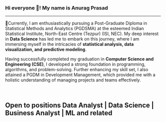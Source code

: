 ### Hi everyone 👋! My name is Anurag Prasad
<hr>
<p>🌱Currently, I am enthusiastically pursuing a Post-Graduate Diploma in Statistical Methods and Analytics (PGDSMA) at the esteemed Indian Statistical Institute, North-East Centre (Tezpur) (ISI, NEC). My deep interest in <b>Data Science</b> has led me to embark on this journey, where I am immersing myself in the intricacies of <b>statistical analysis, data visualization, and predictive modeling</b>.

Having successfully completed my graduation in <b>Computer Science and Engineering (CSE)</b>, I developed a strong foundation in programming, algorithms, and problem-solving. Further enhancing my skill set, I also attained a PGDM in Development Management, which provided me with a holistic understanding of managing projects and teams effectively.
</p>
<br>
<h2>Open to positions Data Analyst | Data Science | Business Analyst | ML and related</h2>
<!--
**anuragprasad95/anuragprasad95** is a ✨ _special_ ✨ repository because its `README.md` (this file) appears on your GitHub profile.

Here are some ideas to get you started:

- 🔭 I’m currently working on ...
- 🌱 I’m currently learning ...
- 👯 I’m looking to collaborate on ...
- 🤔 I’m looking for help with ...
- 💬 Ask me about ...
- 📫 How to reach me: ...
- 😄 Pronouns: ...
- ⚡ Fun fact: ...
-->
